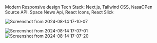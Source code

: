 Modern Responsive design
Tech Stack: Next.js, Tailwind CSS, NasaOPen Source API. Space News Api, React Icons, React Slick

![Screenshot from 2024-08-14 17-10-07](https://github.com/user-attachments/assets/00394fc2-d47b-4fc3-af39-b0a9afe5fbad)

![Screenshot from 2024-08-14 17-07-01](https://github.com/user-attachments/assets/22047680-a27f-4982-9f52-3a321c4369f0)
![Screenshot from 2024-08-14 17-07-20](https://github.com/user-attachments/assets/de169c1c-effb-4fbd-9ae8-672d9b43ad20)
